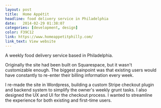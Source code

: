 ```yaml
---
layout: post
title:  Home Appétit
headline: food delivery service in Philadelphia
date:   2014-02-29 01:38:07
categories: [development, design]
color: F39C12
link: https://www.homeappetitphilly.com/
link_text: View website
---
```

A weekly food delivery service based in Philadelphia.

Originally the site had been built on Squarespace, but it wasn't customizable enough. The biggest painpoint was that existing users would have constantly to re-enter their billing information every week.

I re-made the site in Wordpress, building a custom Stripe checkout plugin and backend system to simplify the owner's weekly grunt tasks. I also designed the UX and UI for the checkout process. I wanted to streamline the experience for both existing and first-time users.

